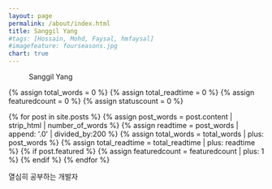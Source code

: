 ```yaml
---
layout: page
permalink: /about/index.html
title: Sanggil Yang
#tags: [Hossain, Mohd, Faysal, hmfaysal]
#imagefeature: fourseasons.jpg
chart: true
---
```

<figure>
  <figcaption>Sanggil Yang</figcaption>
</figure>

{% assign total_words = 0 %}
{% assign total_readtime = 0 %}
{% assign featuredcount = 0 %}
{% assign statuscount = 0 %}

{% for post in site.posts %}
    {% assign post_words = post.content | strip_html | number_of_words %}
    {% assign readtime = post_words | append: '.0' | divided_by:200 %}
    {% assign total_words = total_words | plus: post_words %}
    {% assign total_readtime = total_readtime | plus: readtime %}
    {% if post.featured %}
    {% assign featuredcount = featuredcount | plus: 1 %}
    {% endif %}
{% endfor %}

열심히 공부하는 개발자

